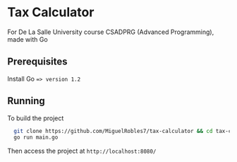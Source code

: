# Tax Calculator

For De La Salle University course CSADPRG (Advanced Programming), made with Go

## **Prerequisites**

Install Go `=> version 1.2`

## **Running**

To build the project

```bash
  git clone https://github.com/MiguelRobles7/tax-calculator && cd tax-calculator
  go run main.go
```

Then access the project at `http://localhost:8080/`
